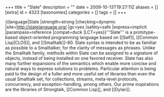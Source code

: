 +++
title = "Slate"
description = ""
date = 2009-10-13T19:27:11Z
aliases = []
[extra]
id = 4323
[taxonomies]
categories = []
tags = []
+++

{{language|Slate
|strength=strong
|checking=dynamic
|site=http://slatelanguage.org/
|gc=yes
|safety=safe
|express=implicit
|parampass=reference
|compat=duck
|LCT=yes}}'''Slate''' is a prototype-based object-oriented programming language based on [[Self]], [[Common Lisp|CLOS]], and [[Smalltalk]]-80. Slate syntax is intended to be as familiar as possible to a Smalltalker, for the clarity of messages as phrases. Unlike the Smalltalk family, methods within Slate can be assigned to a signature of objects, instead of being installed on one favored receiver. Slate has also many further expansions of the semantics which enable more concise and natural ways to express solutions to problems. Particular attention is being paid to the design of a fuller and more useful set of libraries than even the usual Smalltalk set, for collections, streams, meta-level protocols, concurrency, and exception-handling, among others. Our prime inspirations are the libraries of Strongtalk, [[Common Lisp]], and [[Dylan]].
<br clear="all"/>
